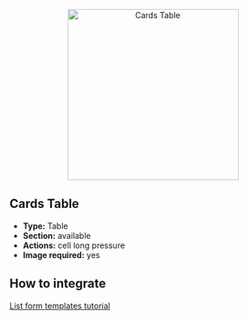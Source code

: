 <p align="center"><img src="https://developer.4d.com/4d-for-ios/docs/assets/en/template-formatters/Listform-cards-table.gif" alt="Cards Table" height="auto" width="300"></p>

## Cards Table

* **Type:** Table
* **Section:** available
* **Actions:** cell long pressure
* **Image required:** yes

## How to integrate

[List form templates tutorial](https://developer.4d.com/4d-for-ios/docs/en/custom-listform-templates.html)
